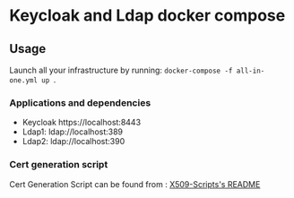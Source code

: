 # Keycloak and Ldap docker compose

## Usage
Launch all your infrastructure by running: `docker-compose -f all-in-one.yml up `.


### Applications and dependencies
- Keycloak https://localhost:8443
- Ldap1: ldap://localhost:389
- Ldap2: ldap://localhost:390

### Cert generation script
Cert Generation Script can be found from : [X509-Scripts's README](/../x509-scripts/README.MD)

